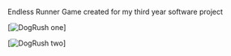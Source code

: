 Endless Runner Game created for my third year software project

[![DogRush one](https://raw.githubusercontent.com/nathanryan/dogrush/master/DogRush/Screenshots/one.png)]

[![DogRush two](https://raw.githubusercontent.com/nathanryan/dogrush/master/DogRush/Screenshots/two.png)]


